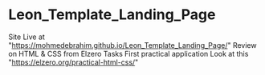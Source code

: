 # Leon_Template_Landing_Page
Site Live at "https://mohmedebrahim.github.io/Leon_Template_Landing_Page/" 
Review on HTML &amp; CSS from Elzero Tasks First practical application Look at this "https://elzero.org/practical-html-css/"

